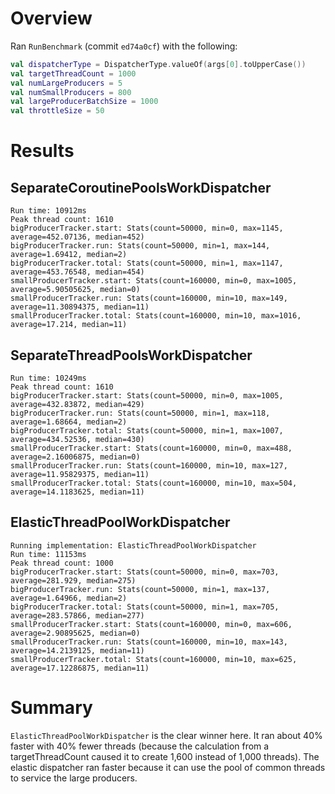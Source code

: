 # Overview

Ran ``RunBenchmark`` (commit ``ed74a0cf``) with the following:
```kotlin
val dispatcherType = DispatcherType.valueOf(args[0].toUpperCase())
val targetThreadCount = 1000
val numLargeProducers = 5
val numSmallProducers = 800
val largeProducerBatchSize = 1000
val throttleSize = 50
```

# Results

## SeparateCoroutinePoolsWorkDispatcher
```
Run time: 10912ms
Peak thread count: 1610
bigProducerTracker.start: Stats(count=50000, min=0, max=1145, average=452.07136, median=452)
bigProducerTracker.run: Stats(count=50000, min=1, max=144, average=1.69412, median=2)
bigProducerTracker.total: Stats(count=50000, min=1, max=1147, average=453.76548, median=454)
smallProducerTracker.start: Stats(count=160000, min=0, max=1005, average=5.90505625, median=0)
smallProducerTracker.run: Stats(count=160000, min=10, max=149, average=11.30894375, median=11)
smallProducerTracker.total: Stats(count=160000, min=10, max=1016, average=17.214, median=11)
```

## SeparateThreadPoolsWorkDispatcher
```
Run time: 10249ms
Peak thread count: 1610
bigProducerTracker.start: Stats(count=50000, min=0, max=1005, average=432.83872, median=429)
bigProducerTracker.run: Stats(count=50000, min=1, max=118, average=1.68664, median=2)
bigProducerTracker.total: Stats(count=50000, min=1, max=1007, average=434.52536, median=430)
smallProducerTracker.start: Stats(count=160000, min=0, max=488, average=2.16006875, median=0)
smallProducerTracker.run: Stats(count=160000, min=10, max=127, average=11.95829375, median=11)
smallProducerTracker.total: Stats(count=160000, min=10, max=504, average=14.1183625, median=11)
```

##  ElasticThreadPoolWorkDispatcher
```
Running implementation: ElasticThreadPoolWorkDispatcher
Run time: 11153ms
Peak thread count: 1000
bigProducerTracker.start: Stats(count=50000, min=0, max=703, average=281.929, median=275)
bigProducerTracker.run: Stats(count=50000, min=1, max=137, average=1.64966, median=2)
bigProducerTracker.total: Stats(count=50000, min=1, max=705, average=283.57866, median=277)
smallProducerTracker.start: Stats(count=160000, min=0, max=606, average=2.90895625, median=0)
smallProducerTracker.run: Stats(count=160000, min=10, max=143, average=14.2139125, median=11)
smallProducerTracker.total: Stats(count=160000, min=10, max=625, average=17.12286875, median=11)
```

# Summary
``ElasticThreadPoolWorkDispatcher`` is the clear winner here.  It ran about 40% faster with 40% fewer threads (because
the calculation from a targetThreadCount caused it to create 1,600 instead of 1,000 threads).  The elastic dispatcher
ran faster because it can use the pool of common threads to service the large producers.